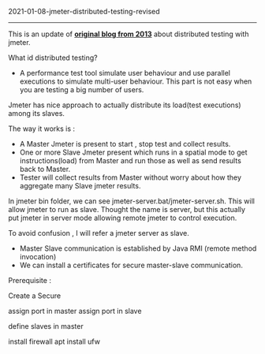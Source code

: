 2021-01-08-jmeter-distributed-testing-revised

---
This is an update of [**original  blog from 2013**](https://shantonusarker.blogspot.com/2013/01/how-to-distribute-test-in-jmeter.html) about distributed testing with jmeter. 

What id distributed testing? 
- A performance test tool simulate user behaviour and use parallel executions to simulate multi-user behaviour. This part is not easy when you are testing a big number of users. 

Jmeter has nice approach to actually distribute its load(test executions) among its slaves. 

The way it works is : 
- A Master Jmeter is present to start , stop test and collect results.
- One or more Slave Jmeter present which runs in a spatial mode to get instructions(load) from Master and run those as well as send results back to Master. 
- Tester will collect results from Master without worry about how they aggregate many Slave jmeter results. 

In jmeter bin folder, we can see jmeter-server.bat/jmeter-server.sh. This will allow jmeter to run as slave. Thought the name is server, but this actually put jmeter in server mode allowing remote jmeter to control execution. 

To avoid confusion , I will refer a jmeter server as slave. 

- Master Slave communication is established by Java RMI (remote method invocation)
- We can install a certificates for secure master-slave communication. 

Prerequisite : 

Create a Secure 


assign port in master
assign port in slave 

define slaves in master

install firewall 
apt install ufw 